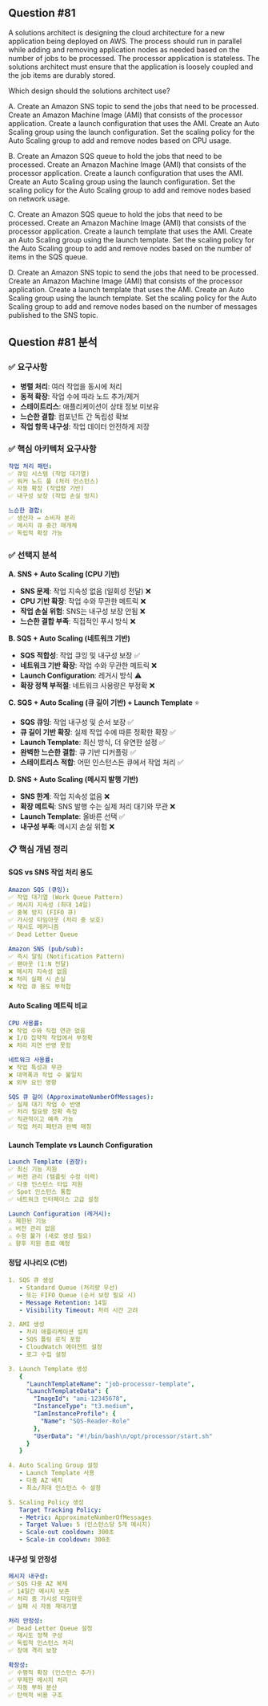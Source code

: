 ## Question #81
A solutions architect is designing the cloud architecture for a new application being deployed on AWS. 
The process should run in parallel while adding and removing application nodes as needed based on the number of jobs to be processed. 
The processor application is stateless. 
The solutions architect must ensure that the application is loosely coupled and the job items are durably stored.

Which design should the solutions architect use?

A. Create an Amazon SNS topic to send the jobs that need to be processed. Create an Amazon Machine Image (AMI) that consists of the processor application. Create a launch configuration that uses the AMI. Create an Auto Scaling group using the launch configuration. Set the scaling policy for the Auto Scaling group to add and remove nodes based on CPU usage.

B. Create an Amazon SQS queue to hold the jobs that need to be processed. Create an Amazon Machine Image (AMI) that consists of the processor application. Create a launch configuration that uses the AMI. Create an Auto Scaling group using the launch configuration. Set the scaling policy for the Auto Scaling group to add and remove nodes based on network usage.

C. Create an Amazon SQS queue to hold the jobs that need to be processed. Create an Amazon Machine Image (AMI) that consists of the processor application. Create a launch template that uses the AMI. Create an Auto Scaling group using the launch template. Set the scaling policy for the Auto Scaling group to add and remove nodes based on the number of items in the SQS queue.

D. Create an Amazon SNS topic to send the jobs that need to be processed. Create an Amazon Machine Image (AMI) that consists of the processor application. Create a launch template that uses the AMI. Create an Auto Scaling group using the launch template. Set the scaling policy for the Auto Scaling group to add and remove nodes based on the number of messages published to the SNS topic.

## Question #81 분석

### ✅ 요구사항
- **병렬 처리**: 여러 작업을 동시에 처리
- **동적 확장**: 작업 수에 따라 노드 추가/제거
- **스테이트리스**: 애플리케이션이 상태 정보 미보유
- **느슨한 결합**: 컴포넌트 간 독립성 확보
- **작업 항목 내구성**: 작업 데이터 안전하게 저장

### ✅ 핵심 아키텍처 요구사항
```yaml
작업 처리 패턴:
✅ 큐잉 시스템 (작업 대기열)
✅ 워커 노드 풀 (처리 인스턴스)
✅ 자동 확장 (작업량 기반)
✅ 내구성 보장 (작업 손실 방지)

느슨한 결합:
✅ 생산자 ↔ 소비자 분리
✅ 메시지 큐 중간 매개체
✅ 독립적 확장 가능
```

### ✅ 선택지 분석

**A. SNS + Auto Scaling (CPU 기반)**
- **SNS 문제**: 작업 지속성 없음 (일회성 전달) ❌
- **CPU 기반 확장**: 작업 수와 무관한 메트릭 ❌
- **작업 손실 위험**: SNS는 내구성 보장 안됨 ❌
- **느슨한 결합 부족**: 직접적인 푸시 방식 ❌

**B. SQS + Auto Scaling (네트워크 기반)**
- **SQS 적합성**: 작업 큐잉 및 내구성 보장 ✅
- **네트워크 기반 확장**: 작업 수와 무관한 메트릭 ❌
- **Launch Configuration**: 레거시 방식 ⚠️
- **확장 정책 부적절**: 네트워크 사용량은 부정확 ❌

**C. SQS + Auto Scaling (큐 길이 기반) + Launch Template** ⭐
- **SQS 큐잉**: 작업 내구성 및 순서 보장 ✅
- **큐 길이 기반 확장**: 실제 작업 수에 따른 정확한 확장 ✅
- **Launch Template**: 최신 방식, 더 유연한 설정 ✅
- **완벽한 느슨한 결합**: 큐 기반 디커플링 ✅
- **스테이트리스 적합**: 어떤 인스턴스든 큐에서 작업 처리 ✅

**D. SNS + Auto Scaling (메시지 발행 기반)**
- **SNS 한계**: 작업 지속성 없음 ❌
- **확장 메트릭**: SNS 발행 수는 실제 처리 대기와 무관 ❌
- **Launch Template**: 올바른 선택 ✅
- **내구성 부족**: 메시지 손실 위험 ❌

### 📋 핵심 개념 정리

#### **SQS vs SNS 작업 처리 용도**
```yaml
Amazon SQS (큐잉):
✅ 작업 대기열 (Work Queue Pattern)
✅ 메시지 지속성 (최대 14일)
✅ 중복 방지 (FIFO 큐)
✅ 가시성 타임아웃 (처리 중 보호)
✅ 재시도 메커니즘
✅ Dead Letter Queue

Amazon SNS (pub/sub):
✅ 즉시 알림 (Notification Pattern)
✅ 팬아웃 (1:N 전달)
❌ 메시지 지속성 없음
❌ 처리 실패 시 손실
❌ 작업 큐 용도 부적합
```

#### **Auto Scaling 메트릭 비교**
```yaml
CPU 사용률:
❌ 작업 수와 직접 연관 없음
❌ I/O 집약적 작업에서 부정확
❌ 처리 지연 반영 못함

네트워크 사용률:
❌ 작업 특성과 무관
❌ 대역폭과 작업 수 불일치
❌ 외부 요인 영향

SQS 큐 길이 (ApproximateNumberOfMessages):
✅ 실제 대기 작업 수 반영
✅ 처리 필요량 정확 측정
✅ 직관적이고 예측 가능
✅ 작업 처리 패턴과 완벽 매칭
```

#### **Launch Template vs Launch Configuration**
```yaml
Launch Template (권장):
✅ 최신 기능 지원
✅ 버전 관리 (템플릿 수정 이력)
✅ 다중 인스턴스 타입 지원
✅ Spot 인스턴스 통합
✅ 네트워크 인터페이스 고급 설정

Launch Configuration (레거시):
⚠️ 제한된 기능
⚠️ 버전 관리 없음
⚠️ 수정 불가 (새로 생성 필요)
⚠️ 향후 지원 종료 예정
```

#### **정답 시나리오 (C번)**
```yaml
1. SQS 큐 생성
   - Standard Queue (처리량 우선)
   - 또는 FIFO Queue (순서 보장 필요 시)
   - Message Retention: 14일
   - Visibility Timeout: 처리 시간 고려

2. AMI 생성
   - 처리 애플리케이션 설치
   - SQS 폴링 로직 포함
   - CloudWatch 에이전트 설정
   - 로그 수집 설정

3. Launch Template 생성
   {
     "LaunchTemplateName": "job-processor-template",
     "LaunchTemplateData": {
       "ImageId": "ami-12345678",
       "InstanceType": "t3.medium",
       "IamInstanceProfile": {
         "Name": "SQS-Reader-Role"
       },
       "UserData": "#!/bin/bash\n/opt/processor/start.sh"
     }
   }

4. Auto Scaling Group 설정
   - Launch Template 사용
   - 다중 AZ 배치
   - 최소/최대 인스턴스 수 설정

5. Scaling Policy 생성
   Target Tracking Policy:
   - Metric: ApproximateNumberOfMessages
   - Target Value: 5 (인스턴스당 5개 메시지)
   - Scale-out cooldown: 300초
   - Scale-in cooldown: 300초
```



#### **내구성 및 안정성**
```yaml
메시지 내구성:
✅ SQS 다중 AZ 복제
✅ 14일간 메시지 보존
✅ 처리 중 가시성 타임아웃
✅ 실패 시 자동 재대기열

처리 안정성:
✅ Dead Letter Queue 설정
✅ 재시도 정책 구성
✅ 독립적 인스턴스 처리
✅ 장애 격리 보장

확장성:
✅ 수평적 확장 (인스턴스 추가)
✅ 무제한 메시지 처리
✅ 자동 부하 분산
✅ 탄력적 비용 구조
```

